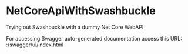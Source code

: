# NetCoreApiWithSwashbuckle

Trying out Swashbuckle with a dummy Net Core WebAPI

For accessing Swagger auto-generated documentation access this URL:
<server-name>:<port>/swagger/ui/index.html
